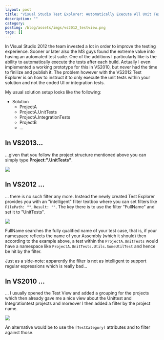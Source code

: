 ```yaml
---
layout: post
title: "Visual Studio Test Explorer: Automatically Execute All Unit Tests Only"
description: ""
category: 
postimg: /blog/assets/imgs/vs2012_testview.png
tags: []
---
```



In Visual Studio 2012 the team invested a lot in order to improve the testing experience. Sooner or later also the MS guys found the extreme value into having an automated test suite. One of the additions I particularly like is the ability to automatically execute the tests after each build. Actually I even implemented a working prototype for this in VS2010, but never had the time to finilize and publish it. The problem however with the VS2012 Test Explorer is on how to instruct it to only execute the unit tests within your solution and not the coded UI or integration tests.

My usual solution setup looks like the following:

- Solution
  - ProjectA
  - ProjectA.UnitTests
  - ProjectA.IntegrationTests
  - ProjectB
  - ...

## In VS2013...

...given that you follow the project structure mentioned above you can simply type **Project:".UnitTests"**.

![](/blog/assets/imgs/vs2012_testview.png)

## In VS2012 ...
... there is no such filter any more. Instead the newly created Test Explorer provides you with an "intelligent" filter textbox where you can set filters like `FilePath: ""`, `Result: ""`. The key there is to use the filter "FullName" and set it to "UnitTests". 

![](/blog/assets/imgs/vs2012_testview.png)

FullName searches the fully qualified name of your test case, that is, if your namespace reflects the name of your Assembly (which it should) then according to the example above, a test within the `ProjectA.UnitTests` would have a namespace like `ProjectA.UnitTests.Utils.SomeUtilTest` and hence be hit by the filter. 

Just as a side-note: apparently the filter is not as intelligent to support regular expressions which is really bad...

## In VS2010 ...
... I usually opened the Test View and added a grouping for the projects which then already gave me a nice view about the Unittest and Integrationtest projects and moreover I then added a filter by the project name.

![](/blog/assets/imgs/vs2010_testview.png)

An alternative would be to use the `[TestCategory]` attributes and to filter against those.


